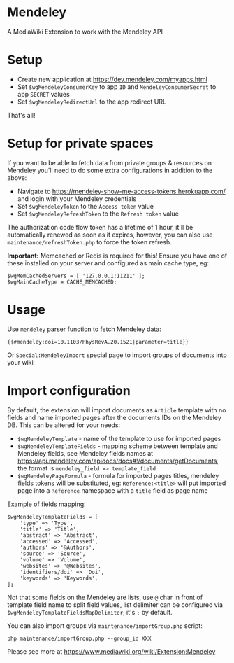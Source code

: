# Mendeley

A MediaWiki Extension to work with the Mendeley API

# Setup 

* Create new application at https://dev.mendeley.com/myapps.html
* Set `$wgMendeleyConsumerKey` to app `ID` and `MendeleyConsumerSecret` to app `SECRET` values
* Set `$wgMendeleyRedirectUrl` to the app redirect URL

That's all!

# Setup for private spaces

If you want to be able to fetch data from private groups & resources on Mendeley you'll need to
do some extra configurations in addition to the above:

* Navigate to https://mendeley-show-me-access-tokens.herokuapp.com/ and login with your Mendeley credentials
* Set `$wgMendeleyToken` to the `Access token` value
* Set `$wgMendeleyRefreshToken` to the `Refresh token` value

The authorization code flow token has a lifetime of 1 hour, it'll be automatically renewed as soon as it expires,
however, you can also use `maintenance/refreshToken.php` to force the token refresh.

**Important:** Memcached or Redis is required for this! Ensure you have one of these installed on your server
and configured as main cache type, eg:

```
$wgMemCachedServers = [ '127.0.0.1:11211' ];
$wgMainCacheType = CACHE_MEMCACHED;
```

# Usage

Use `mendeley` parser function to fetch Mendeley data:
```
{{#mendeley:doi=10.1103/PhysRevA.20.1521|parameter=title}}
```

Or `Special:MendeleyImport` special page to import groups of documents into your wiki

# Import configuration

By default, the extension will import documents as `Article` template with no fields and
name imported pages after the documents IDs on the Mendeley DB. This can be altered for your needs:

* `$wgMendeleyTemplate` - name of the template to use for imported pages
* `$wgMendeleyTemplateFields` - mapping scheme between template and Mendeley fields, see Mendeley fields names at
https://api.mendeley.com/apidocs/docs#!/documents/getDocuments, the format is `mendeley_field => template_field`
* `$wgMendeleyPageFormula` - formula for imported pages titles, mendeley fields tokens will be substituted,
eg: `Reference:<title>` will put imported page into a `Reference` namespace with a `title` field as page name

Example of fields mapping:
```
$wgMendeleyTemplateFields = [
	'type' => 'Type',
	'title' => 'Title',
	'abstract' => 'Abstract',
	'accessed' => 'Accessed',
	'authors' => '@Authors',
	'source' => 'Source',
	'volume' => 'Volume',
	'websites' => '@Websites',
	'identifiers/doi' => 'Doi',
	'keywords' => 'Keywords',
];
```

Not that some fields on the Mendeley are lists, use `@` char in front of template field name to split field values,
list delimiter can be configured via `$wgMendeleyTemplateFieldsMapDelimiter`, it's `;` by default.

You can also import groups via `maintenance/importGroup.php` script:

```
php maintenance/importGroup.php --group_id XXX
```

Please see more at https://www.mediawiki.org/wiki/Extension:Mendeley
